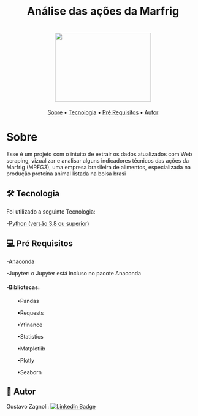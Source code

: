 <h1 align="center">  Análise das ações da Marfrig
</h1>

<h1 align="center">
<img width="250" height="180" src="https://p7z2w8n8.rocketcdn.me/wp-content/uploads/2020/04/marfrig.png">
</h1>

<p align="center">
<a href="#Sobre">Sobre</a> • 
<a href="#Tecnologia">Tecnologia</a> • 
<a href="#Pre-requisitos">Pré Requisitos</a> • 
<a href="#Autor">Autor</a> 

# Sobre
Esse é um projeto com o intuito de extrair os dados atualizados com Web scraping, vizualizar e analisar alguns indicadores técnicos das ações da Marfrig (MRFG3), uma empresa brasileira de alimentos, especializada na produção proteína animal listada na bolsa brasi

## 🛠️ Tecnologia
Foi utilizado a seguinte Tecnologia:

-[Python (versão 3.8 ou superior)](https://www.python.org/)

## 💻 Pré Requisitos

-[Anaconda](https://www.anaconda.com/)
<p>-Jupyter: o Jupyter está incluso no pacote Anaconda</p>

#### -Bibliotecas:
<p>&emsp;&emsp;•Pandas</p>
<p>&emsp;&emsp;•Requests</p>
<p>&emsp;&emsp;•Yfinance</p>
<p>&emsp;&emsp;•Statistics</p>
<p>&emsp;&emsp;•Matplotlib</p>
<p>&emsp;&emsp;•Plotly</p>
<p>&emsp;&emsp;•Seaborn</p>

## 👱 Autor
Gustavo Zagnoli: [![Linkedin Badge](https://img.shields.io/badge/-LinkedIn-blue?style=flat-square&logo=Linkedin&logoColor=white&link=https://www.linkedin.com/in/gustavozagnoli/)](https://www.linkedin.com/in/gustavozagnoli/)